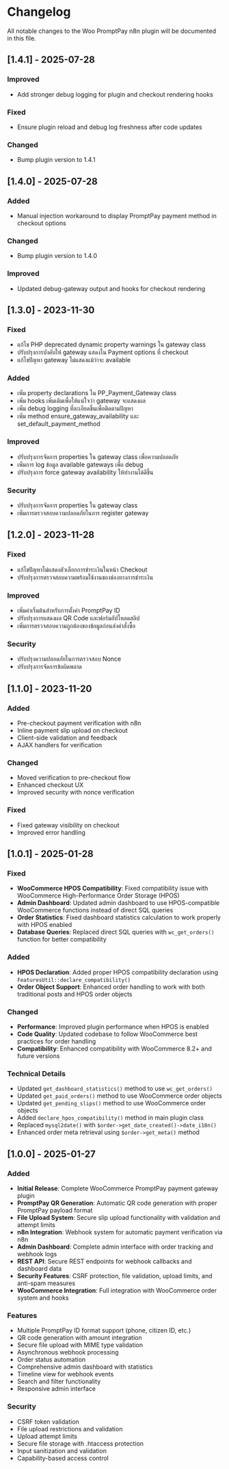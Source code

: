 # Changelog

All notable changes to the Woo PromptPay n8n plugin will be documented in this file.

## [1.4.1] - 2025-07-28
### Improved
- Add stronger debug logging for plugin and checkout rendering hooks

### Fixed
- Ensure plugin reload and debug log freshness after code updates

### Changed
- Bump plugin version to 1.4.1

## [1.4.0] - 2025-07-28
### Added
- Manual injection workaround to display PromptPay payment method in checkout options

### Changed
- Bump plugin version to 1.4.0

### Improved
- Updated debug-gateway output and hooks for checkout rendering

## [1.3.0] - 2023-11-30
### Fixed
- แก้ไข PHP deprecated dynamic property warnings ใน gateway class
- ปรับปรุงการบังคับให้ gateway แสดงใน Payment options ที่ checkout
- แก้ไขปัญหา gateway ไม่แสดงแม้ว่าจะ available

### Added
- เพิ่ม property declarations ใน PP_Payment_Gateway class
- เพิ่ม hooks เพิ่มเติมเพื่อให้แน่ใจว่า gateway จะแสดงผล
- เพิ่ม debug logging ที่ละเอียดขึ้นเพื่อติดตามปัญหา
- เพิ่ม method ensure_gateway_availability และ set_default_payment_method

### Improved
- ปรับปรุงการจัดการ properties ใน gateway class เพื่อความปลอดภัย
- เพิ่มการ log ข้อมูล available gateways เพื่อ debug
- ปรับปรุงการ force gateway availability ให้ทำงานได้ดีขึ้น

### Security
- ปรับปรุงการจัดการ properties ใน gateway class
- เพิ่มการตรวจสอบความปลอดภัยในการ register gateway

## [1.2.0] - 2023-11-28
### Fixed
- แก้ไขปัญหาไม่แสดงตัวเลือกการชำระเงินในหน้า Checkout
- ปรับปรุงการตรวจสอบความพร้อมใช้งานของช่องทางการชำระเงิน

### Improved
- เพิ่มค่าเริ่มต้นสำหรับการตั้งค่า PromptPay ID
- ปรับปรุงการแสดงผล QR Code และฟอร์มอัปโหลดสลิป
- เพิ่มการตรวจสอบความถูกต้องของข้อมูลก่อนส่งคำสั่งซื้อ

### Security
- ปรับปรุงความปลอดภัยในการตรวจสอบ Nonce
- ปรับปรุงการจัดการข้อผิดพลาด

## [1.1.0] - 2023-11-20
### Added
- Pre-checkout payment verification with n8n
- Inline payment slip upload on checkout
- Client-side validation and feedback
- AJAX handlers for verification

### Changed
- Moved verification to pre-checkout flow
- Enhanced checkout UX
- Improved security with nonce verification

### Fixed
- Fixed gateway visibility on checkout
- Improved error handling

## [1.0.1] - 2025-01-28

### Fixed
- **WooCommerce HPOS Compatibility**: Fixed compatibility issue with WooCommerce High-Performance Order Storage (HPOS)
- **Admin Dashboard**: Updated admin dashboard to use HPOS-compatible WooCommerce functions instead of direct SQL queries
- **Order Statistics**: Fixed dashboard statistics calculation to work properly with HPOS enabled
- **Database Queries**: Replaced direct SQL queries with `wc_get_orders()` function for better compatibility

### Added
- **HPOS Declaration**: Added proper HPOS compatibility declaration using `FeaturesUtil::declare_compatibility()`
- **Order Object Support**: Enhanced order handling to work with both traditional posts and HPOS order objects

### Changed
- **Performance**: Improved plugin performance when HPOS is enabled
- **Code Quality**: Updated codebase to follow WooCommerce best practices for order handling
- **Compatibility**: Enhanced compatibility with WooCommerce 8.2+ and future versions

### Technical Details
- Updated `get_dashboard_statistics()` method to use `wc_get_orders()`
- Updated `get_paid_orders()` method to use WooCommerce order objects
- Updated `get_pending_slips()` method to use WooCommerce order objects
- Added `declare_hpos_compatibility()` method in main plugin class
- Replaced `mysql2date()` with `$order->get_date_created()->date_i18n()`
- Enhanced order meta retrieval using `$order->get_meta()` method

## [1.0.0] - 2025-01-27

### Added
- **Initial Release**: Complete WooCommerce PromptPay payment gateway plugin
- **PromptPay QR Generation**: Automatic QR code generation with proper PromptPay payload format
- **File Upload System**: Secure slip upload functionality with validation and attempt limits
- **n8n Integration**: Webhook system for automatic payment verification via n8n
- **Admin Dashboard**: Complete admin interface with order tracking and webhook logs
- **REST API**: Secure REST endpoints for webhook callbacks and dashboard data
- **Security Features**: CSRF protection, file validation, upload limits, and anti-spam measures
- **WooCommerce Integration**: Full integration with WooCommerce order system and hooks

### Features
- Multiple PromptPay ID format support (phone, citizen ID, etc.)
- QR code generation with amount integration
- Secure file upload with MIME type validation
- Asynchronous webhook processing
- Order status automation
- Comprehensive admin dashboard with statistics
- Timeline view for webhook events
- Search and filter functionality
- Responsive admin interface

### Security
- CSRF token validation
- File upload restrictions and validation
- Upload attempt limits
- Secure file storage with .htaccess protection
- Input sanitization and validation
- Capability-based access control
